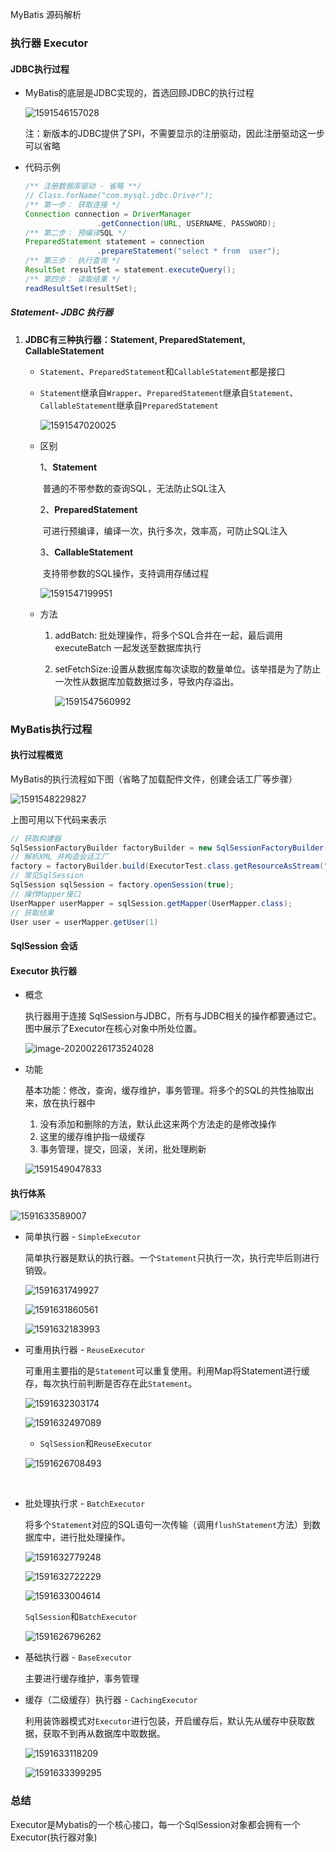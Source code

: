 MyBatis 源码解析

### 执行器 Executor

#### JDBC执行过程

- MyBatis的底层是JDBC实现的，首选回顾JDBC的执行过程

  ![1591546157028](E:\githubResp\SpringBoot-Demo\mybatis\src\main\resources\img\1591546157028.png)

  注：新版本的JDBC提供了SPI，不需要显示的注册驱动，因此注册驱动这一步可以省略

- 代码示例

  ```java
  /** 注册数据库驱动 - 省略 **/
  // Class.forName("com.mysql.jdbc.Driver"); 
  /** 第一步： 获取连接 */
  Connection connection = DriverManager
                  .getConnection(URL, USERNAME, PASSWORD);
  /** 第二步： 预编译SQL */
  PreparedStatement statement = connection
                  .prepareStatement("select * from  user");
  /** 第三步： 执行查询 */
  ResultSet resultSet = statement.executeQuery();
  /** 第四步： 读取结果 */
  readResultSet(resultSet);
  ```

##### Statement- JDBC 执行器

1. **JDBC有三种执行器：Statement, PreparedStatement, CallableStatement**

   -  `Statement`、`PreparedStatement`和`CallableStatement`都是接口 

   - `Statement`继承自`Wrapper`、`PreparedStatement`继承自`Statement`、`CallableStatement`继承自`PreparedStatement `

     ![1591547020025](E:\githubResp\SpringBoot-Demo\mybatis\src\main\resources\img\1591547020025.png)

   - 区别

     1、**Statement**

     ​		普通的不带参数的查询SQL，无法防止SQL注入

     2、**PreparedStatement**

     ​		可进行预编译，编译一次，执行多次，效率高，可防止SQL注入

     3、**CallableStatement**

     ​		支持带参数的SQL操作，支持调用存储过程

     ![1591547199951](E:\githubResp\SpringBoot-Demo\mybatis\src\main\resources\img\1591547199951.png)

     

   - 方法

     1. addBatch: 批处理操作，将多个SQL合并在一起，最后调用executeBatch 一起发送至数据库执行

     2. setFetchSize:设置从数据库每次读取的数量单位。该举措是为了防止一次性从数据库加载数据过多，导致内存溢出。

        ![1591547560992](E:\githubResp\SpringBoot-Demo\mybatis\src\main\resources\img\1591547560992.png)

### MyBatis执行过程

#### 执行过程概览

MyBatis的执行流程如下图（省略了加载配件文件，创建会话工厂等步骤）

![1591548229827](E:\githubResp\SpringBoot-Demo\mybatis\src\main\resources\img\1591548229827.png)

上图可用以下代码来表示

```java
// 获取构建器
SqlSessionFactoryBuilder factoryBuilder = new SqlSessionFactoryBuilder();
// 解析XML 并构造会话工厂
factory = factoryBuilder.build(ExecutorTest.class.getResourceAsStream("/mybatis-config.xml"));
// 常见SqlSession
SqlSession sqlSession = factory.openSession(true);
// 操作Mapper接口
UserMapper userMapper = sqlSession.getMapper(UserMapper.class);
// 获取结果
User user = userMapper.getUser(1)
```

#### SqlSession 会话

#### Executor 执行器

- 概念

  执行器用于连接 SqlSession与JDBC，所有与JDBC相关的操作都要通过它。图中展示了Executor在核心对象中所处位置。 

   ![image-20200226173524028](http://coderead.cn/p/mybatis/html/img/image-20200226173524028.png) 

- 功能

  基本功能：修改，查询，缓存维护，事务管理。将多个的SQL的共性抽取出来，放在执行器中

  1. 没有添加和删除的方法，默认此这来两个方法走的是修改操作
  2. 这里的缓存维护指一级缓存
  3. 事务管理，提交，回滚，关闭，批处理刷新

  ![1591549047833](E:\githubResp\SpringBoot-Demo\mybatis\src\main\resources\img\1591549047833.png)

#### 执行体系

![1591633589007](E:\githubResp\SpringBoot-Demo\mybatis\src\main\resources\img\1591633589007.png)

- 简单执行器 - `SimpleExecutor`

  简单执行器是默认的执行器。一个`Statement`只执行一次，执行完毕后则进行销毁。

  ![1591631749927](E:\githubResp\SpringBoot-Demo\mybatis\src\main\resources\img\1591631749927.png)

  ![1591631860561](E:\githubResp\SpringBoot-Demo\mybatis\src\main\resources\img\1591631860561.png)

  ![1591632183993](E:\githubResp\SpringBoot-Demo\mybatis\src\main\resources\img\1591632183993.png)

- 可重用执行器 - `ReuseExecutor`

  可重用主要指的是`Statement`可以重复使用。利用Map将Statement进行缓存，每次执行前判断是否存在此`Statement`。

  ![1591632303174](E:\githubResp\SpringBoot-Demo\mybatis\src\main\resources\img\1591632303174.png)

  ![1591632497089](E:\githubResp\SpringBoot-Demo\mybatis\src\main\resources\img\1591632497089.png)

  - `SqlSession`和`ReuseExecutor`

  ![1591626708493](E:\githubResp\SpringBoot-Demo\mybatis\src\main\resources\img\1591626708493.png)

  ​	

- 批处理执行求 - `BatchExecutor`

  将多个`Statement`对应的SQL语句一次传输（调用`flushStatement`方法）到数据库中，进行批处理操作。

  ![1591632779248](E:\githubResp\SpringBoot-Demo\mybatis\src\main\resources\img\1591632779248.png)

  ![1591632722229](E:\githubResp\SpringBoot-Demo\mybatis\src\main\resources\img\1591632722229.png)

  ![1591633004614](E:\githubResp\SpringBoot-Demo\mybatis\src\main\resources\img\1591633004614.png)

  `SqlSession`和`BatchExecutor`

  ![1591626796262](E:\githubResp\SpringBoot-Demo\mybatis\src\main\resources\img\1591626796262.png)

- 基础执行器 - `BaseExecutor`

  主要进行缓存维护，事务管理

- 缓存（二级缓存）执行器 - `CachingExecutor`

  利用装饰器模式对`Executor`进行包装，开启缓存后，默认先从缓存中获取数据，获取不到再从数据库中取数据。

  ![1591633118209](E:\githubResp\SpringBoot-Demo\mybatis\src\main\resources\img\1591633118209.png)

  ![1591633399295](E:\githubResp\SpringBoot-Demo\mybatis\src\main\resources\img\1591633399295.png)



### 总结

 Executor是Mybatis的一个核心接口，每一个SqlSession对象都会拥有一个Executor(执行器对象) 

